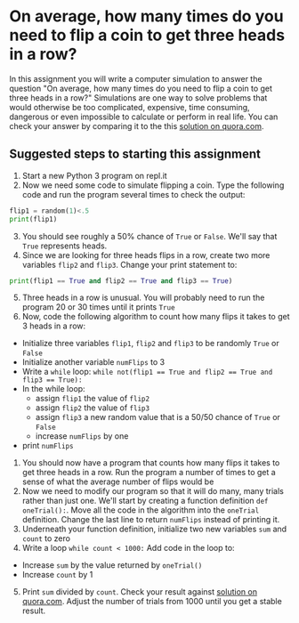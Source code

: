 On average, how many times do you need to flip a coin to get three heads in a row?
==================================================================================

In this assignment you will write a computer simulation to answer the question "On average, how many times do you need to flip a coin to get three heads in a row?" Simulations are one way to solve problems that would otherwise be too complicated, expensive, time consuming, dangerous or even impossible to calculate or perform in real life. You can check your answer by comparing it to the this [solution on quora.com](https://www.quora.com/What-is-the-expected-number-of-coin-flips-until-you-get-3-heads-in-a-row).
 
Suggested steps to starting this assignment
--------------------------------------------
1. Start a new Python 3 program on repl.it
2. Now we need some code to simulate flipping a coin. Type the following code and run the program several times to check the output:
```python
flip1 = random(1)<.5
print(flip1)
```
3. You should see roughly a 50% chance of `True` or `False`. We'll say that `True` represents heads.
4. Since we are looking for three heads flips in a row, create two more variables `flip2` and `flip3`. Change your print statement to:
```python
print(flip1 == True and flip2 == True and flip3 == True)
```
5. Three heads in a row is unusual. You will probably need to run the program 20 or 30 times until it prints `True`
6. Now, code the following algorithm to count how many flips it takes to get 3 heads in a row:
  + Initialize three variables `flip1`, `flip2` and `flip3` to be randomly `True` or `False`
  + Initialize another variable `numFlips` to 3
  + Write a `while` loop: `while not(flip1 == True and flip2 == True and flip3 == True):`
  + In the while loop:
    + assign  `flip1` the value of `flip2`
    + assign `flip2` the value of `flip3`
    + assign  `flip3`  a new random value that is a 50/50 chance of `True` or `False`
    + increase `numFlips` by one
  + print `numFlips`
1. You should now have a program that counts how many flips it takes to get three heads in a row. Run the program a number of times to get a sense of what the average number of flips would be 
2. Now we need to modify our program so that it will do many, many trials rather than just one. We'll start by creating a function definition `def oneTrial():`. Move all the code in the algorithm into the `oneTrial` definition. Change the last line to return `numFlips` instead of printing it.
3. Underneath your function definition, initialize two new variables `sum` and `count` to zero
4. Write a loop `while count < 1000:` Add code in the loop to:
  + Increase `sum` by the value returned by `oneTrial()`
  + Increase `count` by 1
5. Print `sum` divided by `count`. Check your result against [solution on quora.com](https://www.quora.com/What-is-the-expected-number-of-coin-flips-until-you-get-3-heads-in-a-row). Adjust the number of trials from 1000 until you get a stable result.
